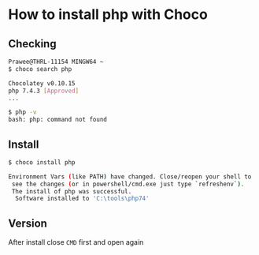 # How to install php with Choco

## Checking

```bash
Prawee@THRL-11154 MINGW64 ~
$ choco search php
```

```bash
Chocolatey v0.10.15
php 7.4.3 [Approved]
...
```

```bash
$ php -v
bash: php: command not found
```

## Install

```bash
$ choco install php
```

```bash
Environment Vars (like PATH) have changed. Close/reopen your shell to
 see the changes (or in powershell/cmd.exe just type `refreshenv`).
 The install of php was successful.
  Software installed to 'C:\tools\php74'
```

## Version

After install close `CMD` first and open again
